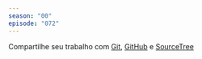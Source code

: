 ```yaml
---
season: "00"
episode: "072"
---
```

Compartilhe seu trabalho com [Git](http://git-scm.com), [GitHub](http://github.com) e [SourceTree](https://www.sourcetreeapp.com/)